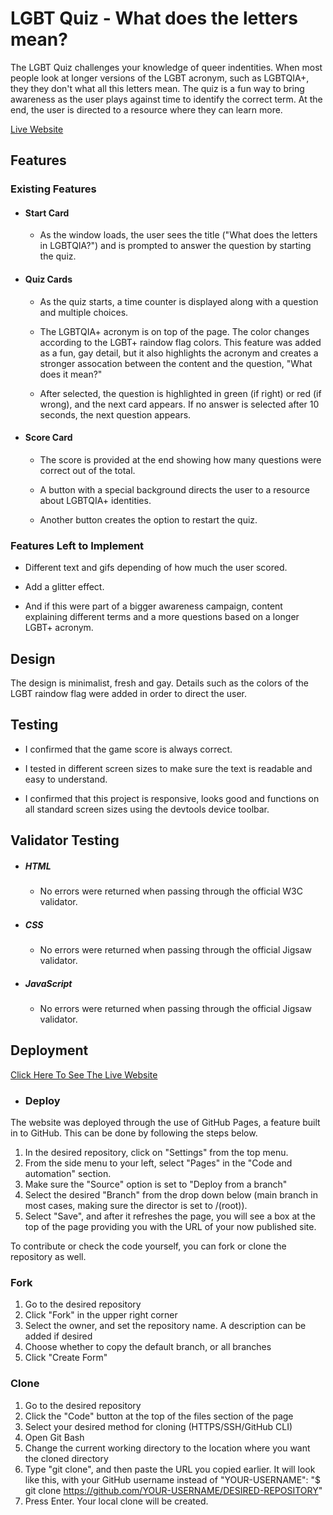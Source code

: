 # LGBT Quiz - What does the letters mean?

The LGBT Quiz challenges your knowledge of queer indentities. When most people look at longer versions of the LGBT acronym, such as LGBTQIA+, they they don't what all this letters mean. The quiz is a fun way to bring awareness as the user plays against time to identify the correct term. At the end, the user is directed to a resource where they can learn more.

[Live Website](https://jordanabraga.github.io/lgbtqia-quiz/)

## Features

### Existing Features

- #### Start Card

  - As the window loads, the user sees the title ("What does the letters in LGBTQIA?") and is prompted to answer the question by starting the quiz.

- #### Quiz Cards

  - As the quiz starts, a time counter is displayed along with a question and multiple choices.

  - The LGBTQIA+ acronym is on top of the page. The color changes according to the LGBT+ raindow flag colors. This feature was added as a fun, gay detail, but it also highlights the acronym and creates a stronger assocation between the content and the question, "What does it mean?"

  - After selected, the question is highlighted in green (if right) or red (if wrong), and the next card appears. If no answer is selected after 10 seconds, the next question appears.

- #### Score Card

  - The score is provided at the end showing how many questions were correct out of the total.

  - A button with a special background directs the user to a resource about LGBTQIA+ identities.

  - Another button creates the option to restart the quiz.

### Features Left to Implement

- Different text and gifs depending of how much the user scored.

- Add a glitter effect.

- And if this were part of a bigger awareness campaign, content explaining different terms and a more questions based on a longer LGBT+ acronym.

## Design

The design is minimalist, fresh and gay. Details such as the colors of the LGBT raindow flag were added in order to direct the user.

## Testing

- I confirmed that the game score is always correct.

- I tested in different screen sizes to make sure the text is readable and easy to understand.

- I confirmed that this project is responsive, looks good and functions on all standard screen sizes using the devtools device toolbar.

## Validator Testing

- ##### HTML
  - No errors were returned when passing through the official W3C validator.

- ##### CSS
  - No errors were returned when passing through the official Jigsaw validator.

- ##### JavaScript
  - No errors were returned when passing through the official Jigsaw validator.

## Deployment

[Click Here To See The Live Website](https://jordanabraga.github.io/lgbtqia-quiz/)

- ### Deploy
The website was deployed through the use of GitHub Pages, a feature built in to GitHub. This can be done by following the steps below.
1. In the desired repository, click on "Settings" from the top menu.
2. From the side menu to your left, select "Pages" in the "Code and automation" section.
3. Make sure the "Source" option is set to "Deploy from a branch"
4. Select the desired "Branch" from the drop down below (main branch in most cases, making sure the director is set to /(root)).
5. Select "Save", and after it refreshes the page, you will see a box at the top of the page providing you with the URL of your now published site.

To contribute or check the code yourself, you can fork or clone the repository as well.

### Fork
1. Go to the desired repository
2. Click "Fork" in the upper right corner
3. Select the owner, and set the repository name. A description can be added if desired
4. Choose whether to copy the default branch, or all branches
5. Click "Create Form"

### Clone

1. Go to the desired repository
2. Click the "Code" button at the top of the files section of the page
3. Select your desired method for cloning (HTTPS/SSH/GitHub CLI)
4. Open Git Bash
5. Change the current working directory to the location where you want the cloned directory
6. Type "git clone", and then paste the URL you copied earlier. It will look like this, with your GitHub username instead of "YOUR-USERNAME": "$ git clone https://github.com/YOUR-USERNAME/DESIRED-REPOSITORY"
7. Press Enter. Your local clone will be created.
